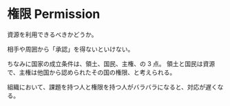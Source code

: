 # 権限 Permission

資源を利用できるべきかどうか。

相手や周囲から「承認」を得ないといけない。

ちなみに国家の成立条件は、領土、国民、主権、の 3 点。
領土と国民は資源で、主権は他国から認められたその国の権限、と考えられる。

組織において、課題を持つ人と権限を持つ人がバラバラになると、対応が遅くなる。
